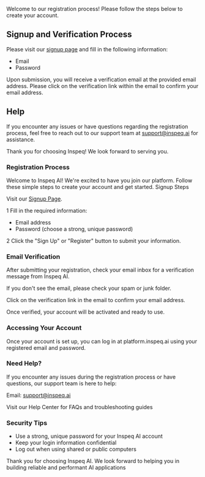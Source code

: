 

Welcome to our registration process! Please follow the steps below to create your account.

## Signup and Verification Process

Please visit our <a href="https://platform.inspeq.ai/register" target="_blank">signup page</a> and fill in the following information:

- Email
- Password

Upon submission, you will receive a verification email at the provided email address. Please click on the verification link within the email to confirm your email address.

## Help

If you encounter any issues or have questions regarding the registration process, feel free to reach out to our support team at [support@inspeq.ai](mailto:support@inspeq.ai) for assistance.

Thank you for choosing Inspeq! We look forward to serving you.


### Registration Process

Welcome to Inspeq AI! We're excited to have you join our platform. Follow these simple steps to create your account and get started.
Signup Steps

Visit our <a href="https://platform.inspeq.ai/register" target="_blank"> Signup Page</a>.

1 Fill in the required information:

- Email address
- Password (choose a strong, unique password)


2 Click the "Sign Up" or "Register" button to submit your information.


### Email Verification

After submitting your registration, check your email inbox for a verification message from Inspeq AI.

If you don't see the email, please check your spam or junk folder.

Click on the verification link in the email to confirm your email address.

Once verified, your account will be activated and ready to use.



### Accessing Your Account

Once your account is set up, you can log in at platform.inspeq.ai using your registered email and password.

### Need Help?
If you encounter any issues during the registration process or have questions, our support team is here to help:

Email: support@inspeq.ai

Visit our Help Center for FAQs and troubleshooting guides

### Security Tips

* Use a strong, unique password for your Inspeq AI account
* Keep your login information confidential
* Log out when using shared or public computers

Thank you for choosing Inspeq AI. We look forward to helping you in building reliable and performant AI applications
